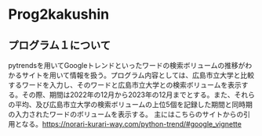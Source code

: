 # Prog2kakushin
## プログラム１について
pytrendsを用いてGoogleトレンドといったワードの検索ボリュームの推移がわかるサイトを用いて情報を扱う。プログラム内容としては、広島市立大学と比較するワードを入力し、そのワードと広島市立大学との検索ボリュームを表示する。その際、期間は2022年の12月から2023年の12月までとする。また、それらの平均、及び広島市立大学の検索ボリュームの上位5個を記録した期間と同時期の入力されたワードのボリュームを表示する。
主にはこちらのサイトからの引用となる。https://norari-kurari-way.com/python-trend/#google_vignette
